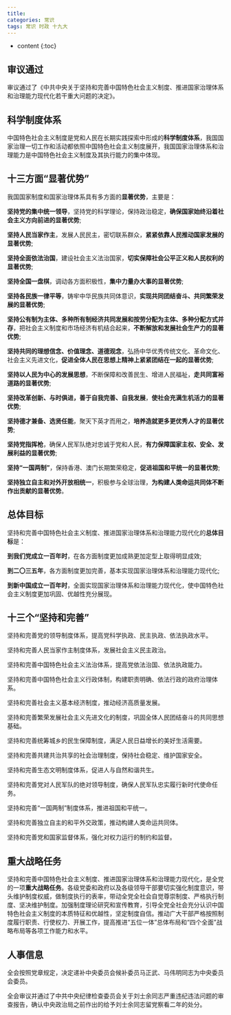```yaml
---
title: 
categories: 常识
tags: 常识 时政 十九大
---
```


* content
{:toc}






## 审议通过

审议通过了《中共中央关于坚持和完善中国特色社会主义制度、推进国家治理体系和治理能力现代化若干重大问题的决定》。



## 科学制度体系

中国特色社会主义制度是党和人民在长期实践探索中形成的**科学制度体系**，我国国家治理一切工作和活动都依照中国特色社会主义制度展开，我国国家治理体系和治理能力是中国特色社会主义制度及其执行能力的集中体现。



## 十三方面“显著优势”

我国国家制度和国家治理体系具有多方面的**显著优势**，主要是：

**坚持党的集中统一领导**，坚持党的科学理论，保持政治稳定，**确保国家始终沿着社会主义方向前进的显著优势**;

**坚持人民当家作主**，发展人民民主，密切联系群众，**紧紧依靠人民推动国家发展的显著优势**;

**坚持全面依法治国**，建设社会主义法治国家，**切实保障社会公平正义和人民权利的显著优势**;

**坚持全国一盘棋**，调动各方面积极性，**集中力量办大事的显著优势**;

**坚持各民族一律平等**，铸牢中华民族共同体意识，**实现共同团结奋斗、共同繁荣发展的显著优势**;

**坚持公有制为主体、多种所有制经济共同发展和按劳分配为主体、多种分配方式并存**，把社会主义制度和市场经济有机结合起来，**不断解放和发展社会生产力的显著优势**;

**坚持共同的理想信念、价值理念、道德观念**，弘扬中华优秀传统文化、革命文化、社会主义先进文化，**促进全体人民在思想上精神上紧紧团结在一起的显著优势**;

**坚持以人民为中心的发展思想**，不断保障和改善民生、增进人民福祉，**走共同富裕道路的显著优势**;

**坚持改革创新、与时俱进，善于自我完善、自我发展**，**使社会充满生机活力的显著优势**;

**坚持德才兼备、选贤任能**，聚天下英才而用之，**培养造就更多更优秀人才的显著优势**;

**坚持党指挥枪**，确保人民军队绝对忠诚于党和人民，**有力保障国家主权、安全、发展利益的显著优势**;

**坚持“一国两制”**，保持香港、澳门长期繁荣稳定，**促进祖国和平统一的显著优势**;

**坚持独立自主和对外开放相统一**，积极参与全球治理，**为构建人类命运共同体不断作出贡献的显著优势**。



## 总体目标

坚持和完善中国特色社会主义制度、推进国家治理体系和治理能力现代化的**总体目标**是：

**到我们党成立一百年时**，在各方面制度更加成熟更加定型上取得明显成效;

**到二〇三五年**，各方面制度更加完善，基本实现国家治理体系和治理能力现代化;

**到新中国成立一百年时**，全面实现国家治理体系和治理能力现代化，使中国特色社会主义制度更加巩固、优越性充分展现。



## 十三个“坚持和完善”

坚持和完善党的领导制度体系，提高党科学执政、民主执政、依法执政水平。

坚持和完善人民当家作主制度体系，发展社会主义民主政治。

坚持和完善中国特色社会主义法治体系，提高党依法治国、依法执政能力。

坚持和完善中国特色社会主义行政体制，构建职责明确、依法行政的政府治理体系。

坚持和完善社会主义基本经济制度，推动经济高质量发展。

坚持和完善繁荣发展社会主义先进文化的制度，巩固全体人民团结奋斗的共同思想基础。

坚持和完善统筹城乡的民生保障制度，满足人民日益增长的美好生活需要。

坚持和完善共建共治共享的社会治理制度，保持社会稳定、维护国家安全。

坚持和完善生态文明制度体系，促进人与自然和谐共生。

坚持和完善党对人民军队的绝对领导制度，确保人民军队忠实履行新时代使命任务。

坚持和完善“一国两制”制度体系，推进祖国和平统一。

坚持和完善独立自主的和平外交政策，推动构建人类命运共同体。

坚持和完善党和国家监督体系，强化对权力运行的制约和监督。



## 重大战略任务

坚持和完善中国特色社会主义制度、推进国家治理体系和治理能力现代化，是全党的一项**重大战略任务**。各级党委和政府以及各级领导干部要切实强化制度意识，带头维护制度权威，做制度执行的表率，带动全党全社会自觉尊崇制度、严格执行制度、坚决维护制度。加强制度理论研究和宣传教育，引导全党全社会充分认识中国特色社会主义制度的本质特征和优越性，坚定制度自信。推动广大干部严格按照制度履行职责、行使权力、开展工作，提高推进“五位一体”总体布局和“四个全面”战略布局等各项工作能力和水平。



## 人事信息

全会按照党章规定，决定递补中央委员会候补委员马正武、马伟明同志为中央委员会委员。

全会审议并通过了中共中央纪律检查委员会关于刘士余同志严重违纪违法问题的审查报告，确认中央政治局之前作出的给予刘士余同志留党察看二年的处分。